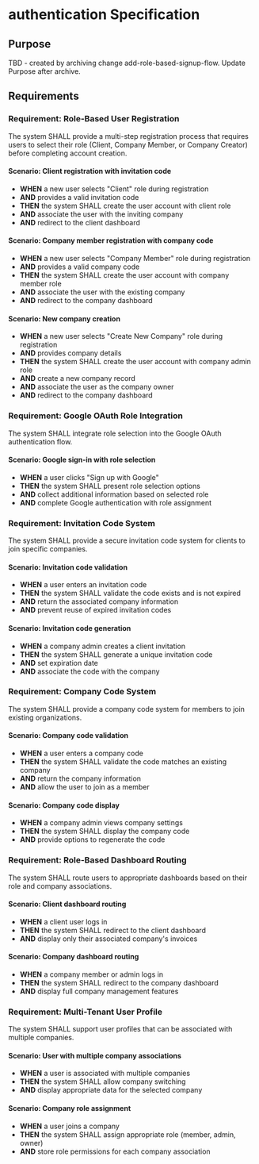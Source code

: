 # authentication Specification

## Purpose

TBD - created by archiving change add-role-based-signup-flow. Update Purpose after archive.

## Requirements

### Requirement: Role-Based User Registration

The system SHALL provide a multi-step registration process that requires users to select their role (Client, Company Member, or Company Creator) before completing account creation.

#### Scenario: Client registration with invitation code

- **WHEN** a new user selects "Client" role during registration
- **AND** provides a valid invitation code
- **THEN** the system SHALL create the user account with client role
- **AND** associate the user with the inviting company
- **AND** redirect to the client dashboard

#### Scenario: Company member registration with company code

- **WHEN** a new user selects "Company Member" role during registration
- **AND** provides a valid company code
- **THEN** the system SHALL create the user account with company member role
- **AND** associate the user with the existing company
- **AND** redirect to the company dashboard

#### Scenario: New company creation

- **WHEN** a new user selects "Create New Company" role during registration
- **AND** provides company details
- **THEN** the system SHALL create the user account with company admin role
- **AND** create a new company record
- **AND** associate the user as the company owner
- **AND** redirect to the company dashboard

### Requirement: Google OAuth Role Integration

The system SHALL integrate role selection into the Google OAuth authentication flow.

#### Scenario: Google sign-in with role selection

- **WHEN** a user clicks "Sign up with Google"
- **THEN** the system SHALL present role selection options
- **AND** collect additional information based on selected role
- **AND** complete Google authentication with role assignment

### Requirement: Invitation Code System

The system SHALL provide a secure invitation code system for clients to join specific companies.

#### Scenario: Invitation code validation

- **WHEN** a user enters an invitation code
- **THEN** the system SHALL validate the code exists and is not expired
- **AND** return the associated company information
- **AND** prevent reuse of expired invitation codes

#### Scenario: Invitation code generation

- **WHEN** a company admin creates a client invitation
- **THEN** the system SHALL generate a unique invitation code
- **AND** set expiration date
- **AND** associate the code with the company

### Requirement: Company Code System

The system SHALL provide a company code system for members to join existing organizations.

#### Scenario: Company code validation

- **WHEN** a user enters a company code
- **THEN** the system SHALL validate the code matches an existing company
- **AND** return the company information
- **AND** allow the user to join as a member

#### Scenario: Company code display

- **WHEN** a company admin views company settings
- **THEN** the system SHALL display the company code
- **AND** provide options to regenerate the code

### Requirement: Role-Based Dashboard Routing

The system SHALL route users to appropriate dashboards based on their role and company associations.

#### Scenario: Client dashboard routing

- **WHEN** a client user logs in
- **THEN** the system SHALL redirect to the client dashboard
- **AND** display only their associated company's invoices

#### Scenario: Company dashboard routing

- **WHEN** a company member or admin logs in
- **THEN** the system SHALL redirect to the company dashboard
- **AND** display full company management features

### Requirement: Multi-Tenant User Profile

The system SHALL support user profiles that can be associated with multiple companies.

#### Scenario: User with multiple company associations

- **WHEN** a user is associated with multiple companies
- **THEN** the system SHALL allow company switching
- **AND** display appropriate data for the selected company

#### Scenario: Company role assignment

- **WHEN** a user joins a company
- **THEN** the system SHALL assign appropriate role (member, admin, owner)
- **AND** store role permissions for each company association

